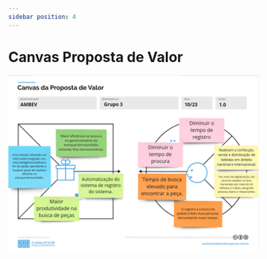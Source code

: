 ```yaml
---
sidebar position: 4
---
```


# Canvas Proposta de Valor
![Canvas Proposta de Valor Andevs](./img/canvas-proposta-valor.png)